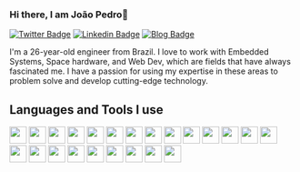 ### Hi there, I am João Pedro👋

[![Twitter Badge](https://img.shields.io/badge/joaopedrovbs-blue?logo=twitter&style=for-the-badge)](https://twitter.com/joaopedrovbs)
[![Linkedin Badge](https://img.shields.io/badge/-Joao%20pedro%20Vilas-blue?style=for-the-badge&logo=Linkedin&logoColor=white&link=https://www.linkedin.com/in/joaopedrovbs/)](https://www.linkedin.com/in/joaopedrovbs/)
[![Blog Badge](https://img.shields.io/badge/my%20blog-blue?logo=PowerShell&logoColor=white&style=for-the-badge)]()

I'm a 26-year-old engineer from Brazil. I love to work with Embedded Systems, Space hardware, and Web Dev, which are fields that have always fascinated me. I have a passion for using my expertise in these areas to problem solve and develop cutting-edge technology.

<h2> Languages and Tools I use </h2>

<img height="30" src="https://img.shields.io/badge/Git-F05032?style=for-the-badge&logo=git&logoColor=white"> <img height="30" src="https://img.shields.io/badge/C-00599C?style=for-the-badge&logo=c&logoColor=white"> <img height="30" src="https://img.shields.io/badge/kicad-314CB0?style=for-the-badge&logo=kicad&logoColor=white"> <img height="30" src="https://img.shields.io/badge/arm-0091BD?style=for-the-badge&logo=arm&logoColor=white"> <img height="30" src="https://img.shields.io/badge/fusion%20360-0696D7?style=for-the-badge&logo=autodesk&logoColor=white"> <img height="30" src="https://img.shields.io/badge/espressif-E7352C?style=for-the-badge&logo=espressif&logoColor=white">
<img height="30" src="https://img.shields.io/badge/stm32-03234B?style=for-the-badge&logo=stmicroelectronics&logoColor=white"> <img height="30" src="https://img.shields.io/badge/Python-3776AB?style=for-the-badge&logo=python&logoColor=white"> <img height="30" src="https://img.shields.io/badge/Node.js-339933?style=for-the-badge&logo=node.js&logoColor=white"> <img height="30" src="https://img.shields.io/badge/Vue.js-4FC08D?style=for-the-badge&logo=vue.js&logoColor=white"> <img height="30" src="https://img.shields.io/badge/Vuetify-1867C0?style=for-the-badge&logo=vuetify&logoColor=white"> <img height="30" src="https://img.shields.io/badge/capacitor-119EFF?style=for-the-badge&logo=capacitor&logoColor=white"> <img height="30" src="https://img.shields.io/badge/go-00ADD8?style=for-the-badge&logo=go&logoColor=white"> <img height="30" src="https://img.shields.io/badge/C%2B%2B-00599C?style=for-the-badge&logo=c%2B%2B&logoColor=white"> <img height="30" src="https://img.shields.io/badge/Docker-2CA5E0?style=for-the-badge&logo=docker&logoColor=white">
<img height="30" src="https://img.shields.io/badge/Firebase-FFCA28?style=for-the-badge&logo=Firebase&logoColor=white"> <img height="30" src="https://img.shields.io/badge/Ubuntu-E95420?style=for-the-badge&logo=ubuntu&logoColor=white"> <img height="30" src="https://img.shields.io/badge/MongoDB-00000F?style=for-the-badge&logo=mongodb&logoColor=white"> <img height="30" src="https://img.shields.io/badge/LaTeX-47A141?style=for-the-badge&logo=LaTeX&logoColor=white"> <img height="30" src="https://img.shields.io/badge/Amazon_AWS-232F3E?style=for-the-badge&logo=amazon-aws&logoColor=white"> <img height="30" src="https://img.shields.io/badge/Google_chrome-4285F4?style=for-the-badge&logo=Google-chrome&logoColor=white">  <img height="30" src="https://img.shields.io/badge/Visual_Studio_Code-0078D4?style=for-the-badge&logo=visual%20studio%20code&logoColor=white"> <img height="30" src="https://img.shields.io/badge/Notion-000000?style=for-the-badge&logo=notion&logoColor=white">

